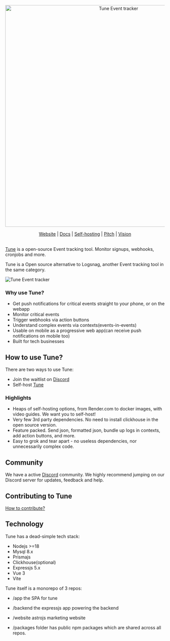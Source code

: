 <p align="center">
  <a href="https://tune">
    <img src="media/tune-banner.jpg" width="700px" alt="Tune Event tracker" />
  </a>
</p>

<p align="center">
    <a href="https://tune" target="_blank">Website</a> |
    <a href="https://tune/api" target="_blank">Docs</a> |
    <a href="https://tune/selfhosted/introduction" target="_blank">Self-hosting</a> |
    <a href="https://tune/pitch" target="_blank">Pitch</a> |
    <a href="https://tune/other/vision" target="_blank">Vision</a>
    <br /><br />
</p>

[Tune](https://tune) is a open-source Event tracking tool. Monitor signups, webhooks, cronjobs and more.

Tune is a Open source alternative to Logsnag, another Event tracking tool in the same category.

![Tune Event tracker](media/tune-screenshot.png?v=1)

### Why use Tune?

- Get push notifications for critical events straight to your phone, or on the webapp
- Monitor critical events
- Trigger webhooks via action buttons
- Understand complex events via contexts(events-in-events)
- Usable on mobile as a progressive web app(can receive push notifications on mobile too)
- Built for tech businesses

## How to use Tune?

There are two ways to use Tune:

- Join the waitlist on [Discord](https://discord.gg/QmfGeMGM)
- Self-host [Tune](https://tune/selfhosted)

### Highlights

- Heaps of self-hosting options, from Render.com to docker images, with video guides. We want you to self-host!
- Very few 3rd party dependencies. No need to install clickhouse in the open source version.
- Feature packed. Send json, formatted json, bundle up logs in contexts, add action buttons, and more.
- Easy to grok and tear apart - no useless dependencies, nor unnecessarily complex code.

## Community

We have a active [Discord](https://discord.gg/QmfGeMGM) community. We highly recommend jumping on our Discord server for updates, feedback and help.

## Contributing to Tune

[How to contribute?](https://tune/other/contributing)

## Technology

Tune has a dead-simple tech stack:

- Nodejs >=18
- Mysql 8.x
- Prismajs
- Clickhouse(optional)
- Expressjs 5.x
- Vue 3
- Vite

Tune itself is a monorepo of 3 repos:

- /app the SPA for tune
- /backend the expressjs app powering the backend

- /website astrojs marketing website
- /packages folder has public npm packages which are shared across all repos.

